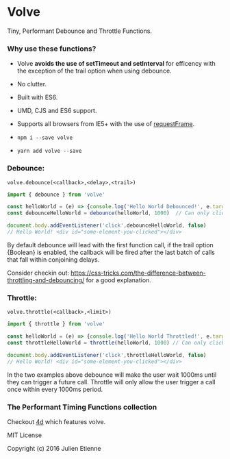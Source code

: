 # Volve
Tiny, Performant Debounce and Throttle Functions.

### Why use these functions?
- Volve **avoids the use of setTimeout and setInterval** for efficency with the exception of the trail option when using debounce.
- No clutter.
- Built with ES6.
- UMD, CJS and ES6 support.
- Supports all browsers from IE5+ with the use of [requestFrame](https://github.com/julienetie/request-frame).

- `npm i --save volve`
- `yarn add volve --save`

### Debounce:

`volve.debounce(<callback>,<delay>,<trail>)`

```javascript
import { debounce } from 'volve'

const helloWorld = (e) => {console.log('Hello World Debounced!', e.target)}
const debounceHelloWorld = debounce(helloWorld, 1000)  // Can only click 1 second after your last click.

document.body.addEventListener('click',debounceHelloWorld, false)
// Hello World! <div id="some-element-you-clicked"></div>

```
By default debounce will lead with the first function call, if the trail option {Boolean} is enabled, the callback will be fired after the last batch of calls that fall within conjoining delays.

Consider checkin out: https://css-tricks.com/the-difference-between-throttling-and-debouncing/ for a good explanation.

### Throttle:

`volve.throttle(<callback>,<limit>)`

```javascript
import { throttle } from 'volve'

const helloWorld = (e) => {console.log('Hello World Throttled!', e.target)}
const throttleHelloWorld = throttle(helloWorld, 1000) // Can only click once in every second.

document.body.addEventListener('click',throttleHelloWorld, false)
// Hello World! <div id="some-element-you-clicked"></div>

```
In the two examples above debounce will make the user wait 1000ms until they can trigger a future call.
Throttle will only allow the user trigger a call once within every 1000ms period.

### The Performant Timing Functions collection
Checkout [4d](https://github.com/envidia/4d) which features volve.

MIT License

Copyright (c) 2016 Julien Etienne
